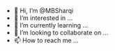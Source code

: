- 👋 Hi, I’m @MBSharqi
- 👀 I’m interested in ...
- 🌱 I’m currently learning ...
- 💞️ I’m looking to collaborate on ...
- 📫 How to reach me ...

<!---
MBSharqi/MBSharqi is a ✨ special ✨ repository because its `README.md` (this file) appears on your GitHub profile.
You can click the Preview link to take a look at your changes.
--->
